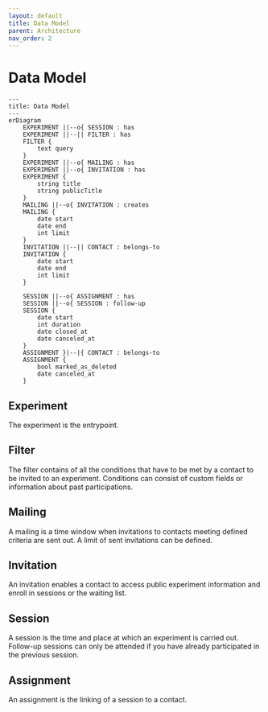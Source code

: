 ```yaml
---
layout: default
title: Data Model
parent: Architecture
nav_order: 2
---
```


# Data Model

```mermaid
---
title: Data Model
---
erDiagram
    EXPERIMENT ||--o{ SESSION : has
    EXPERIMENT ||--|| FILTER : has
    FILTER {
        text query
    }
    EXPERIMENT ||--o{ MAILING : has
    EXPERIMENT ||--o{ INVITATION : has
    EXPERIMENT {
        string title
        string publicTitle
    }
    MAILING ||--o{ INVITATION : creates
    MAILING {
        date start
        date end
        int limit
    }
    INVITATION ||--|| CONTACT : belongs-to
    INVITATION {
        date start
        date end
        int limit
    }

    SESSION ||--o{ ASSIGNMENT : has
    SESSION ||--o{ SESSION : follow-up
    SESSION {
        date start
        int duration
        date closed_at
        date canceled_at
    }
    ASSIGNMENT }|--|{ CONTACT : belongs-to
    ASSIGNMENT {
        bool marked_as_deleted
        date canceled_at
    }
```

## Experiment

The experiment is the entrypoint.

## Filter

The filter contains of all the conditions that have to be met by a contact to be invited to an experiment. Conditions can consist of custom fields or information about past participations.

## Mailing

A mailing is a time window when invitations to contacts meeting defined criteria are sent out. A limit of sent invitations can be defined.

## Invitation

An invitation enables a contact to access public experiment information and enroll in sessions or the waiting list.

## Session

A session is the time and place at which an experiment is carried out. Follow-up sessions can only be attended if you have already participated in the previous session.

## Assignment

An assignment is the linking of a session to a contact.